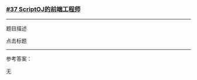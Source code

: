 ### [#37 ScriptOJ的前端工程师](http://scriptoj.mangojuice.top/problems/37)

----
题目描述

点击标题


----
参考答案：

无